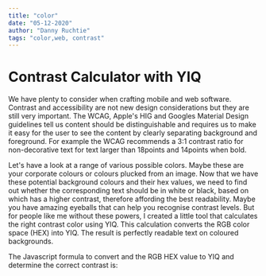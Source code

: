 ```yaml
---
title: "color"
date: "05-12-2020"
author: "Danny Ruchtie"
tags: "color,web, contrast"
---
```


# Contrast Calculator with YIQ

We have plenty to consider when crafting mobile and web software. Contrast and accessibility are not new design considerations but they are still very important. The WCAG, Apple's HIG and Googles Material Design guidelines tell us content should be distinguishable and requires us to make it easy for the user to see the content by clearly separating background and foreground. For example the WCAG recommends a 3:1 contrast ratio for non-decorative text for text larger than 18points and 14points when bold.

Let's have a look at a range of various possible colors. Maybe these are your corporate colours or colours plucked from an image.
Now that we have these potential background colours and their hex values, we need to find out whether the corresponding text should be in white or black, based on which has a higher contrast, therefore affording the best readability. Maybe you have amazing eyeballs that can help you recognise contrast levels. But for people like me without these powers, I created a little tool that calculates the right contrast color using YIQ. This calculation converts the RGB color space (HEX) into YIQ. The result is perfectly readable text on coloured backgrounds.

The Javascript formula to convert and the RGB HEX value to YIQ and determine the correct contrast is:
